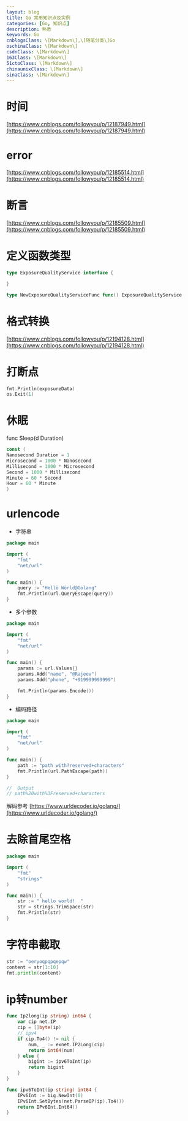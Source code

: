 ```yaml
---
layout: blog
title: Go 常用知识点及实例
categories: [Go, 知识点]
description: 熟悉
keywords: Go
cnblogsClass: \[Markdown\],\[随笔分类\]Go
oschinaClass: \[Markdown\]
csdnClass: \[Markdown\]
163Class: \[Markdown\]
51ctoClass: \[Markdown\]
chinaunixClass: \[Markdown\]
sinaClass: \[Markdown\]
---
```


# 时间
[https://www.cnblogs.com/followyou/p/12187949.html](https://www.cnblogs.com/followyou/p/12187949.html) 

# error
[https://www.cnblogs.com/followyou/p/12185514.html](https://www.cnblogs.com/followyou/p/12185514.html) 

# 断言
[https://www.cnblogs.com/followyou/p/12185509.html](https://www.cnblogs.com/followyou/p/12185509.html) 

# 定义函数类型
```go
type ExposureQualityService interface {

}

type NewExposureQualityServiceFunc func() ExposureQualityService
```

# 格式转换
[https://www.cnblogs.com/followyou/p/12194128.html](https://www.cnblogs.com/followyou/p/12194128.html) 


# 打断点
```go
fmt.Println(exposureData)
os.Exit(1)
```

# 休眠
  func Sleep(d Duration)
  
  
  ```go
  const (
  Nanosecond Duration = 1
  Microsecond = 1000 * Nanosecond
  Millisecond = 1000 * Microsecond
  Second = 1000 * Millisecond
  Minute = 60 * Second
  Hour = 60 * Minute
  )
  ```

# urlencode
- 字符串
```go
package main

import (
	"fmt"
	"net/url"
)

func main() {
	query := "Hellö Wörld@Golang"
	fmt.Println(url.QueryEscape(query))
}
```
- 多个参数
```go
package main

import (
	"fmt"
	"net/url"
)

func main() {
	params := url.Values{}
	params.Add("name", "@Rajeev")
	params.Add("phone", "+919999999999")

	fmt.Println(params.Encode())
}
```
- 编码路径
```go
package main

import (
	"fmt"
	"net/url"
)

func main() {
	path := "path with?reserved+characters"
	fmt.Println(url.PathEscape(path))
}

//  Output
// path%20with%3Freserved+characters
```

解码参考 [https://www.urldecoder.io/golang/](https://www.urldecoder.io/golang/)


# 去除首尾空格
```go
package main

import (
	"fmt"
	"strings"
)

func main() {
	str := " hello world!  "
	str = strings.TrimSpace(str)
	fmt.Println(str)
}
```

# 字符串截取 
```go
str := "oeryoqpqpqepqw"
content = str[1:10]
fmt.println(content)
```

# ip转number
```go
func Ip2long(ip string) int64 {
	var cip net.IP
	cip = []byte(ip)
	// ipv4
	if cip.To4() != nil {
		num, _ := exnet.IP2Long(cip)
		return int64(num)
	} else {
		bigint := ipv6ToInt(ip)
		return bigint
	}
}

func ipv6ToInt(ip string) int64 {
	IPv6Int := big.NewInt(0)
	IPv6Int.SetBytes(net.ParseIP(ip).To4())
	return IPv6Int.Int64()
}
```